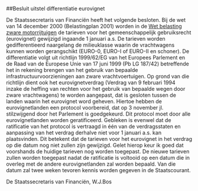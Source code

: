 <meta http-equiv='Content-Type' content='text/html; charset=utf-8' />

##Besluit uitstel differentiatie eurovignet

De Staatssecretaris van Financiën  heeft het volgende besloten.     Bij de wet van 14 december 2000 (Belastingplan 2001) worden in de [Wet belasting zware motorrijtuigen](../../../../../../wet/wet/belasting/zware/motorrijtuigen/BWBR0007678/README.md) de tarieven voor het gemeenschappelijk gebruiksrecht (eurovignet) gewijzigd ingaande 1 januari a.s. De tarieven worden gedifferentieerd naargelang de milieuklasse waarin de vrachtwagens kunnen worden gerangschikt (EURO-0, EURO-I of EURO-II en schoner). De differentiatie volgt uit richtlijn 1999/62/EG van het Europees Parlement en de Raad van de Europese Unie van 17 juni 1999 (Pb LG 187/42) betreffende het in rekening brengen van het gebruik van bepaalde infrastructuurvoorzieningen aan zware vrachtvoertuigen. Op grond van die richtlijn dient ook het eurovignetverdrag (Verdrag van 9 februari 1994 inzake de heffing van rechten voor het gebruik van bepaalde wegen door zware vrachtwagens) te worden aangepast, dat is gesloten tussen de landen waarin het eurovignet word geheven. Hiertoe hebben de eurovignetlanden een protocol voorbereid, dat op 3 november jl. stilzwijgend door het Parlement is goedgekeurd. Dit protocol moet door alle eurovignetlanden worden geratificeerd. Gebleken is evenwel dat de ratificatie van het protocol is vertraagd in één van de verdragsstaten en aanpassing van het verdrag derhalve niet voor 1 januari a.s. kan plaatsvinden. Dit betekent dat de tarieven voor het eurovignet in het verdrag op die datum nog niet zullen zijn gewijzigd. Gelet hierop keur ik goed dat voorshands de huidige tarieven nog worden toegepast. De nieuwe tarieven zullen worden toegepast nadat de ratificatie is voltooid op een datum die in overleg met de andere eurovignetlanden zal worden bepaald. Van die datum zal twee weken tevoren kennis worden gegeven in de Staatscourant.     

De 
Staatssecretaris van Financiën, 
W.J.Bos    
